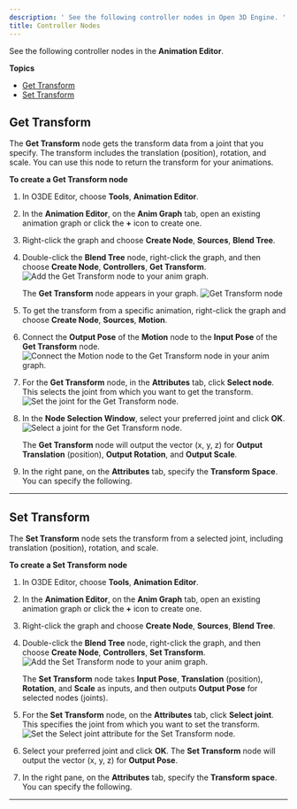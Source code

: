 ```yaml
---
description: ' See the following controller nodes in Open 3D Engine. '
title: Controller Nodes
---
```


See the following controller nodes in the **Animation Editor**.

**Topics**
+ [Get Transform](#animation-editor-get-transform-node)
+ [Set Transform](#animation-editor-set-transform-node)

## Get Transform 

The **Get Transform** node gets the transform data from a joint that you specify. The transform includes the translation (position), rotation, and scale. You can use this node to return the transform for your animations.

**To create a Get Transform node**

1. In O3DE Editor, choose **Tools**, **Animation Editor**.

1. In the **Animation Editor**, on the **Anim Graph** tab, open an existing animation graph or click the **+** icon to create one.

1. Right-click the graph and choose **Create Node**, **Sources**, **Blend Tree**.

1. Double-click the **Blend Tree** node, right-click the graph, and then choose **Create Node**, **Controllers**, **Get Transform**.
![Add the Get Transform node to your anim graph.](/images/user-guide/actor-animation/animation-editor-get-set-transform-1.png)

   The **Get Transform** node appears in your graph.
![Get Transform node](/images/user-guide/actor-animation/animation-editor-get-transform.png)

1. To get the transform from a specific animation, right-click the graph and choose **Create Node**, **Sources**, **Motion**.

1. Connect the **Output Pose** of the **Motion** node to the **Input Pose** of the **Get Transform** node.
![Connect the Motion node to the Get Transform node in your anim graph.](/images/user-guide/actor-animation/animation-editor-get-set-transform-2.png)

1. For the **Get Transform** node, in the **Attributes** tab, click **Select node**. This selects the joint from which you want to get the transform.
![Set the joint for the Get Transform node.](/images/user-guide/actor-animation/animation-editor-get-set-transform-6.png)

1. In the **Node Selection Window**, select your preferred joint and click **OK**.
![Select a joint for the Get Transform node.](/images/user-guide/actor-animation/animation-editor-get-set-transform-4.png)

   The **Get Transform** node will output the vector (x, y, z) for **Output Translation** (position), **Output Rotation**, and **Output Scale**.

1. In the right pane, on the **Attributes** tab, specify the **Transform Space**. You can specify the following.
****


## Set Transform 

The **Set Transform** node sets the transform from a selected joint, including translation (position), rotation, and scale.

**To create a Set Transform node**

1. In O3DE Editor, choose **Tools**, **Animation Editor**.

1. In the **Animation Editor**, on the **Anim Graph** tab, open an existing animation graph or click the **+** icon to create one.

1. Right-click the graph and choose **Create Node**, **Sources**, **Blend Tree**.

1. Double-click the **Blend Tree** node, right-click the graph, and then choose **Create Node**, **Controllers**, **Set Transform**.
![Add the Set Transform node to your anim graph.](/images/user-guide/actor-animation/animation-editor-get-set-transform-5.png)

   The **Set Transform** node takes **Input Pose**, **Translation** (position), **Rotation**, and **Scale** as inputs, and then outputs **Output Pose** for selected nodes (joints).

1. For the **Set Transform** node, on the **Attributes** tab, click **Select joint**. This specifies the joint from which you want to set the transform.
![Set the Select joint attribute for the Set Transform node.](/images/user-guide/actor-animation/animation-editor-get-set-transform-3.png)

1. Select your preferred joint and click **OK**. The **Set Transform** node will output the vector (x, y, z) for **Output Pose**.

1. In the right pane, on the **Attributes** tab, specify the **Transform space**. You can specify the following.
****

